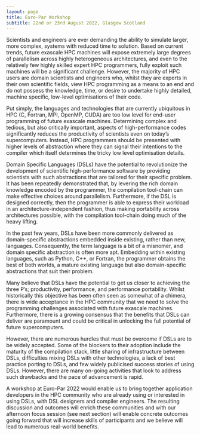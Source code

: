 ```yaml
---
layout: page
title: Euro-Par Workshop
subtitle: 22nd or 23rd August 2022, Glasgow Scotland
---
```


Scientists and engineers are ever demanding the ability to simulate larger, more complex, systems with reduced time to solution. Based on current trends, future exascale HPC machines will expose extremely large degrees of parallelism across highly heterogeneous architectures, and even to the relatively few highly skilled expert HPC programmers, fully exploit such machines will be a significant challenge. However, the majority of HPC users are domain scientists and engineers who, whilst they are experts in their own scientific fields, view HPC programming as a means to an end and do not possess the knowledge, time, or desire to undertake highly detailed, machine specific, low-level optimisations of their code.

Put simply, the languages and technologies that are currently ubiquitous in HPC (C, Fortran, MPI, OpenMP, CUDA) are too low level for end-user programming of future exascale machines. Determining complex and tedious, but also critically important, aspects of high-performance codes significantly reduces the productivity of scientists even on today’s supercomputers. Instead, HPC programmers should be presented with higher levels of abstraction where they can signal their intentions to the compiler which itself determines the tricky low level optimisation details.

Domain Specific Languages (DSLs) have the potential to revolutionize the development of scientific high-performance software by providing scientists with such abstractions that are tailored for their specific problem. It has been repeatedly demonstrated that, by levering the rich domain knowledge encoded by the programmer, the compilation tool-chain can make effective choices around parallelism. Furthermore, if the DSL is designed correctly, then the programmer is able to express their workload in an architecture-independent fashion, thus making portability across architectures possible, with the compilation tool-chain doing much of the heavy lifting.

In the past few years, DSLs have been more commonly delivered as domain-specific abstractions embedded inside existing, rather than new, languages. Consequently, the term language is a bit of a misnomer, and domain specific abstraction is often more apt. Embedding within existing languages, such as Python, C++, or Fortran, the programmer obtains the best of both worlds, a mature existing language but also domain-specific abstractions that suit their problem.

Many believe that DSLs have the potential to get us closer to achieving the three P’s; productivity, performance, and performance portability. Whilst historically this objective has been often seen as somewhat of a chimera, there is wide acceptance in the HPC community that we need to solve the programming challenges associated with future exascale machines. Furthermore, there is a growing consensus that the benefits that DSLs can deliver are paramount and could be critical in unlocking the full potential of future supercomputers.

However, there are numerous hurdles that must be overcome if DSLs are to be widely accepted. Some of the blockers to their adoption include the maturity of the compilation stack, little sharing of infrastructure between DSLs, difficulties mixing DSLs with other technologies, a lack of best practice porting to DSLs, and few widely publicised success stories of using DSLs. However, there are many on-going activities that look to address such drawbacks and the pace of advancement is rapid.

A workshop at Euro-Par 2022 would enable us to bring together application developers in the HPC community who are already using or interested in using DSLs, with DSL designers and compiler engineers. The resulting discussion and outcomes will enrich these communities and with our afternoon focus session (see next section) will enable concrete outcomes going forward that will increase skills of participants and we believe will lead to numerous real-world benefits.
